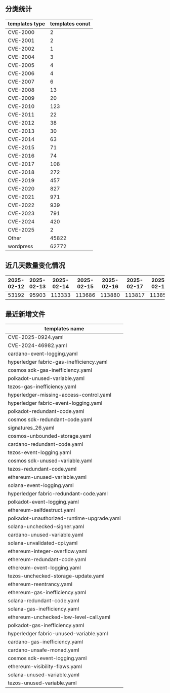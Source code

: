 ## 分类统计
| templates type | templates conut | 
| --- | --- |
| CVE-2000 | 2 |
| CVE-2001 | 2 |
| CVE-2002 | 1 |
| CVE-2004 | 3 |
| CVE-2005 | 4 |
| CVE-2006 | 4 |
| CVE-2007 | 6 |
| CVE-2008 | 13 |
| CVE-2009 | 20 |
| CVE-2010 | 123 |
| CVE-2011 | 22 |
| CVE-2012 | 38 |
| CVE-2013 | 30 |
| CVE-2014 | 63 |
| CVE-2015 | 71 |
| CVE-2016 | 74 |
| CVE-2017 | 108 |
| CVE-2018 | 272 |
| CVE-2019 | 457 |
| CVE-2020 | 827 |
| CVE-2021 | 971 |
| CVE-2022 | 939 |
| CVE-2023 | 791 |
| CVE-2024 | 420 |
| CVE-2025 | 2 |
| Other | 45822 |
| wordpress | 62772 |
## 近几天数量变化情况
|2025-02-12 | 2025-02-13 | 2025-02-14 | 2025-02-15 | 2025-02-16 | 2025-02-17 | 2025-02-18|
|--- | ------ | ------ | ------ | ------ | ------ | ---|
|53192 | 95903 | 113333 | 113686 | 113880 | 113817 | 113857|
## 最近新增文件
| templates name | 
| --- |
| CVE-2025-0924.yaml |
| CVE-2024-46982.yaml |
| cardano-event-logging.yaml |
| hyperledger fabric-gas-inefficiency.yaml |
| cosmos sdk-gas-inefficiency.yaml |
| polkadot-unused-variable.yaml |
| tezos-gas-inefficiency.yaml |
| hyperledger-missing-access-control.yaml |
| hyperledger fabric-event-logging.yaml |
| polkadot-redundant-code.yaml |
| cosmos sdk-redundant-code.yaml |
| signatures_26.yaml |
| cosmos-unbounded-storage.yaml |
| cardano-redundant-code.yaml |
| tezos-event-logging.yaml |
| cosmos sdk-unused-variable.yaml |
| tezos-redundant-code.yaml |
| ethereum-unused-variable.yaml |
| solana-event-logging.yaml |
| hyperledger fabric-redundant-code.yaml |
| polkadot-event-logging.yaml |
| ethereum-selfdestruct.yaml |
| polkadot-unauthorized-runtime-upgrade.yaml |
| solana-unchecked-signer.yaml |
| cardano-unused-variable.yaml |
| solana-unvalidated-cpi.yaml |
| ethereum-integer-overflow.yaml |
| ethereum-redundant-code.yaml |
| ethereum-event-logging.yaml |
| tezos-unchecked-storage-update.yaml |
| ethereum-reentrancy.yaml |
| ethereum-gas-inefficiency.yaml |
| solana-redundant-code.yaml |
| solana-gas-inefficiency.yaml |
| ethereum-unchecked-low-level-call.yaml |
| polkadot-gas-inefficiency.yaml |
| hyperledger fabric-unused-variable.yaml |
| cardano-gas-inefficiency.yaml |
| cardano-unsafe-monad.yaml |
| cosmos sdk-event-logging.yaml |
| ethereum-visibility-flaws.yaml |
| solana-unused-variable.yaml |
| tezos-unused-variable.yaml |
